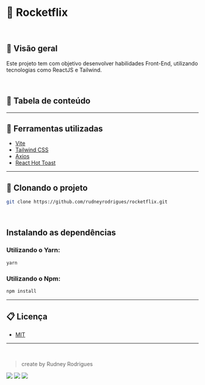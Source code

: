 # 🚀 Rocketflix

<br />

## 🚀 Visão geral

Este projeto tem com objetivo desenvolver habilidades Front-End, utilizando tecnologias como ReactJS e Tailwind.

<br />

## 📜 Tabela de conteúdo
<hr />

## 🔧 Ferramentas utilizadas
- [Vite](https://vitejs.dev/)
- [Tailwind CSS](https://tailwindcss.com/)
- [Axios](https://axios-http.com/ptbr/docs/intro)
- [React Hot Toast](https://react-hot-toast.com/)

<hr />

## 🚀 Clonando o projeto
```bash
git clone https://github.com/rudneyrodrigues/rocketflix.git
```
<br />

## Instalando as dependências

### Utilizando o Yarn:
```bash
yarn
```

### Utilizando o Npm:
```bash
npm install
```
<hr />

## 📋 Licença

- [MIT](LICENSE.md)

<hr />
<br />

> create by Rudney Rodrigues

[<img src="https://img.shields.io/badge/linkedin-%230077B5.svg?logo=linkedin&logoColor=white" />](https://www.linkedin.com/in/rudneyrodrigues/)
[<img src="https://img.shields.io/badge/instagram-%23dd2a7b.svg?logo=instagram&logoColor=white" />](https://www.instagram.com/rudney.rodrigues.3/)
[<img src="https://img.shields.io/badge/facebook-%230077B5.svg?logo=facebook&logoColor=white" />](https://www.facebook.com/rudney.rodrigues.3/)